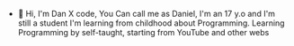 - 👋 Hi, I'm Dan X code, You Can call me as Daniel, I'm an 17 y.o and I'm still a student 
I'm learning from childhood about Programming. Learning Programming by self-taught, starting from YouTube and other webs


